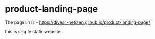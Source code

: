 # product-landing-page
The page lin is - https://divesh-netizen.github.io/product-landing-page/

this is simple static website
